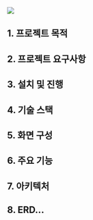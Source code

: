 <img src="https://capsule-render.vercel.app/api?type=wave&color=auto&height=300&section=header&text=Daily&fontSize=90" />

## 1. 프로젝트 목적


## 2. 프로젝트 요구사항


## 3. 설치 및 진행


## 4. 기술 스택


## 5. 화면 구성


## 6. 주요 기능


## 7. 아키텍처


## 8. ERD...
